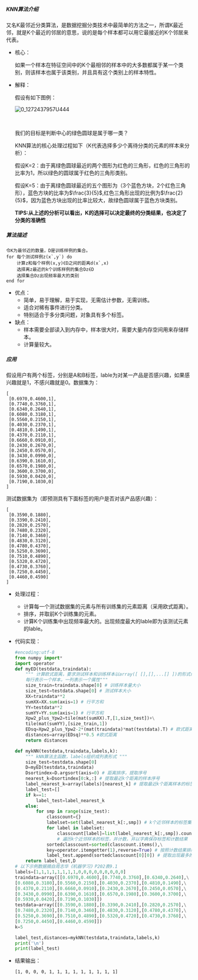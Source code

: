 ##### KNN算法介绍

​      又名K最邻近分类算法，是数据挖掘分类技术中最简单的方法之一，所谓K最近邻，就是K个最近的邻居的意思，说的是每个样本都可以用它最接近的K个邻居来代表。

- 核心：

  如果一个样本在特征空间中的K个最相邻的样本中的大多数都属于某一个类别，则该样本也属于该类别，并且具有这个类别上的样本特性。

- 解释：

  假设有如下图例：

  ![0_1272437957U444](/Users/chenchen42/Documents/学习总结/机器学习/0_1272437957U444.gif)

  ​

  我们的目标是判断中心的绿色圆球是属于哪一类？

  KNN算法的核心处理过程如下（K代表选择多少个离待分类的元素的样本来分析）：

  假设K=2：由于离绿色圆球最近的两个图形为红色的三角形，红色的三角形的比率为1，所以绿色的圆球属于红色的三角形类别。

  假设K=5：由于离绿色圆球最近的五个图形为（3个蓝色方块，2个红色三角形），蓝色方块的比率为$\frac{3}{5}$,红色三角形出现的比例为$\frac{2}{5}$，因为蓝色方块出现的比率比较大，故绿色圆球属于蓝色方块类别。

  **TIPS:从上述的分析可以看出，K的选择可以决定最终的分类结果，也决定了分类的准确性**

##### 算法描述

```shell
令K为最邻近的数量，D是训练样例的集合。
for 每个测试样例z(x`,y`) do
	计算z和每个样例(x,y)∈D之间的距离d(x`,x)
    选择离z最近的k个训练样例的集合Dz∈D
    选择集合Dz出现频率最大的类别
end for
```

- 优点：
  - 简单，易于理解，易于实现，无需估计参数，无需训练。
  - 适合对稀有事件进行分类。
  - 特别适合于多分类问题，对象具有多个标签。
- 缺点：
  - 样本需要全部读入到内存中，样本很大时，需要大量内存空间用来存储样本。
  - 计算量较大。

##### 应用

假设用户有两个标签，分别是A和B标签，lable为对某一产品是否感兴趣，如果感兴趣就是1，不感兴趣就是0。数据集为：

```Shell
[
 [0.6970,0.4600,1],
 [0.7740,0.3760,1],
 [0.6340,0.2640,1],
 [0.6080,0.3180,1],
 [0.5560,0.2150,1],
 [0.4030,0.2370,1],
 [0.4810,0.1490,1],
 [0.4370,0.2110,1],
 [0.6660,0.0910,0],
 [0.2430,0.2670,0],
 [0.2450,0.0570,0],
 [0.3430,0.0990,0],
 [0.6390,0.1610,0],
 [0.6570,0.1980,0],
 [0.3600,0.3700,0],
 [0.5930,0.0420,0],
 [0.7190,0.1030,0]
]
```

测试数据集为（即预测具有下面标签的用户是否对该产品感兴趣）：

```shell
[
 [0.3590,0.1880],
 [0.3390,0.2410],
 [0.2820,0.2570],
 [0.7480,0.2320],
 [0.7140,0.3460],
 [0.4830,0.3120],
 [0.4780,0.4370],
 [0.5250,0.3690],
 [0.7510,0.4890],
 [0.5320,0.4720],
 [0.4730,0.3760],
 [0.7250,0.4450],
 [0.4460,0.4590]
]
```

- 处理过程：

  - 计算每一个测试数据集的元素与所有训练集的元素距离（采用欧式距离）。
  - 排序，并取前K个训练集的元素。
  - 计算K个训练集中出现频率最大的。出现频度最大的lable即为该测试元素的lable。

- 代码实现：

  ```python
  #encoding:utf-8
  from numpy import*
  import operator
  def myED(testdata,traindata):
      """ 计算欧式距离，要求测试样本和训练样本以array([ [],[],...[] ])的形式组织，
      每行表示一个样本，一列表示一个属性"""
      size_train=traindata.shape[0] # 训练样本量大小
      size_test=testdata.shape[0] # 测试样本大小
      XX=traindata**2
      sumXX=XX.sum(axis=1) # 行平方和
      YY=testdata**2
      sumYY=YY.sum(axis=1) # 行平方和
      Xpw2_plus_Ypw2=tile(mat(sumXX).T,[1,size_test])+\
      tile(mat(sumYY),[size_train,1])
      EDsq=Xpw2_plus_Ypw2-2*(mat(traindata)*mat(testdata).T) # 欧式距离平方
      distances=array(EDsq)**0.5 #欧式距离
      return distances

  def mykNN(testdata,traindata,labels,k):
      """ kNN算法主函数，labels组织成列表形式 """
      size_test=testdata.shape[0]
      D=myED(testdata,traindata)
      Dsortindex=D.argsort(axis=0) # 距离排序，提取序号
      nearest_k=Dsortindex[0:k,:] # 提取最近k个距离的样本序号
      label_nearest_k=array(labels)[nearest_k] # 提取最近k个距离样本的标签
      label_test=[]
      if k==1:
          label_test=label_nearest_k
      else:
          for smp in range(size_test):
              classcount={}
              labelset=set(label_nearest_k[:,smp]) # k个近邻样本的标签集合
              for label in labelset:
                  classcount[label]=list(label_nearest_k[:,smp]).count(label)
                  # 遍历k个近邻样本的标签，并计数，并以字典保存标签和计数结果
              sortedclasscount=sorted(classcount.items(),\
              key=operator.itemgetter(1),reverse=True) # 按照计数结果排序
              label_test.append(sortedclasscount[0][0]) # 提取出现最多的标签
      return label_test,D
  # 以下示例数据摘自周志华《机器学习》P202表9.1
  labels=[1,1,1,1,1,1,1,1,0,0,0,0,0,0,0,0,0]
  traindata=array([[0.6970,0.4600],[0.7740,0.3760],[0.6340,0.2640],\
  [0.6080,0.3180],[0.5560,0.2150],[0.4030,0.2370],[0.4810,0.1490],\
  [0.4370,0.2110],[0.6660,0.0910],[0.2430,0.2670],[0.2450,0.0570],\
  [0.3430,0.0990],[0.6390,0.1610],[0.6570,0.1980],[0.3600,0.3700],\
  [0.5930,0.0420],[0.7190,0.1030]])
  testdata=array([[0.3590,0.1880],[0.3390,0.2410],[0.2820,0.2570],\
  [0.7480,0.2320],[0.7140,0.3460],[0.4830,0.3120],[0.4780,0.4370],\
  [0.5250,0.3690],[0.7510,0.4890],[0.5320,0.4720],[0.4730,0.3760],\
  [0.7250,0.4450],[0.4460,0.4590]])
  k=5

  label_test,distances=mykNN(testdata,traindata,labels,k)
  print('\n')
  print(label_test)
  ```

- 结果输出：

  ```
  [1, 0, 0, 0, 1, 1, 1, 1, 1, 1, 1, 1, 1]
  ```

  ​